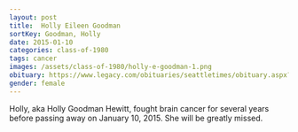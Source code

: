 ```yaml
---
layout: post
title:  Holly Eileen Goodman
sortKey: Goodman, Holly
date: 2015-01-10
categories: class-of-1980
tags: cancer
images: /assets/class-of-1980/holly-e-goodman-1.png
obituary: https://www.legacy.com/obituaries/seattletimes/obituary.aspx?n=Holly-Eileen-Hewitt-Goodman&pid=173894640
gender: female
---
```

Holly, aka Holly Goodman Hewitt, fought brain cancer for several years before passing away on January 10, 2015.  She will be greatly missed.
